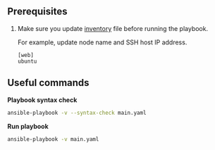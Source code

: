 ## Prerequisites

1. Make sure you update [inventory](./inventory) file before running the playbook.

   For example, update node name and SSH host IP address.

   ```
   [web]
   ubuntu 
   ```

## Useful commands

**Playbook syntax check**
```bash
ansible-playbook -v --syntax-check main.yaml
```

**Run playbook**

```bash
ansible-playbook -v main.yaml
```

